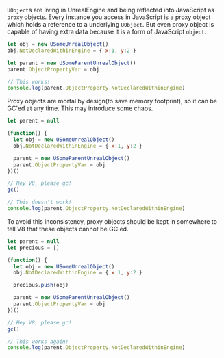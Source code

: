 `UObject`s are living in UnrealEngine and being reflected into JavaScript as `proxy` objects. Every instance you access in JavaScript is a proxy object which holds a reference to a underlying `UObject`. But even proxy object is capable of having extra data because it is a form of JavaScript `object`.

```js
let obj = new USomeUnrealObject()
obj.NotDeclaredWithinEngine = { x:1, y:2 }

let parent = new USomeParentUnrealObject()
parent.ObjectPropertyVar = obj

// This works!
console.log(parent.ObjectProperty.NotDeclaredWithinEngine) 
```

Proxy objects are mortal by design(to save memory footprint), so it can be GC'ed at any time. This may introduce some chaos.

```js
let parent = null

(function() {
  let obj = new USomeUnrealObject()
  obj.NotDeclaredWithinEngine = { x:1, y:2 }

  parent = new USomeParentUnrealObject()
  parent.ObjectPropertyVar = obj
})()

// Hey V8, please gc!
gc()

// This doesn't work!
console.log(parent.ObjectProperty.NotDeclaredWithinEngine) 
```

To avoid this inconsistency, proxy objects should be kept in somewhere to tell V8 that these objects cannot be GC'ed.

```js
let parent = null
let precious = []

(function() {
  let obj = new USomeUnrealObject()
  obj.NotDeclaredWithinEngine = { x:1, y:2 }

  precious.push(obj)

  parent = new USomeParentUnrealObject()
  parent.ObjectPropertyVar = obj
})()

// Hey V8, please gc!
gc()

// This works again!
console.log(parent.ObjectProperty.NotDeclaredWithinEngine) 
```
